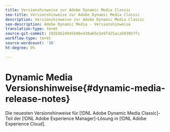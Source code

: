 ```yaml
---
title: Versionshinweise zur Adobe Dynamic Media Classic
seo-title: Versionshinweise zur Adobe Dynamic Media Classic
description: Versionshinweise zur Adobe Dynamic Media Classic
seo-description: Adobe Dynamic Media - Versionshinweise
translation-type: tm+mt
source-git-commit: 192b5624945b08e438a65e3e9fd25aca503857fc
workflow-type: tm+mt
source-wordcount: '38'
ht-degree: 0%

---
```



# Dynamic Media Versionshinweise{#dynamic-media-release-notes}

Die neuesten Versionshinweise für [!DNL Adobe Dynamic Media Classic]-Teil der [!DNL Adobe Experience Manager]-Lösung in [!DNL Adobe Experience Cloud].